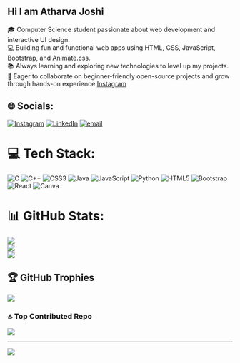 ## Hi I am Atharva Joshi

🎓 Computer Science student passionate about web development and interactive UI design.<br>
💻 Building fun and functional web apps using HTML, CSS, JavaScript, Bootstrap, and Animate.css.<br>
📚 Always learning and exploring new technologies to level up my projects.<br>
🔧 Eager to collaborate on beginner-friendly open-source projects and grow through hands-on experience.[Instagram](https://www.instagram.com/atharvaa.joshii/)<br>


## 🌐 Socials:
[![Instagram](https://img.shields.io/badge/Instagram-%23E4405F.svg?logo=Instagram&logoColor=white)](https://instagram.com/atharvaa.joshii) [![LinkedIn](https://img.shields.io/badge/LinkedIn-%230077B5.svg?logo=linkedin&logoColor=white)](https://linkedin.com/in/atharva-joshi-b16760319/) [![email](https://img.shields.io/badge/Email-D14836?logo=gmail&logoColor=white)](mailto:jatharva1701@gmail.com) 

# 💻 Tech Stack:
![C](https://img.shields.io/badge/c-%2300599C.svg?style=for-the-badge&logo=c&logoColor=white) ![C++](https://img.shields.io/badge/c++-%2300599C.svg?style=for-the-badge&logo=c%2B%2B&logoColor=white) ![CSS3](https://img.shields.io/badge/css3-%231572B6.svg?style=for-the-badge&logo=css3&logoColor=white) ![Java](https://img.shields.io/badge/java-%23ED8B00.svg?style=for-the-badge&logo=openjdk&logoColor=white) ![JavaScript](https://img.shields.io/badge/javascript-%23323330.svg?style=for-the-badge&logo=javascript&logoColor=%23F7DF1E) ![Python](https://img.shields.io/badge/python-3670A0?style=for-the-badge&logo=python&logoColor=ffdd54) ![HTML5](https://img.shields.io/badge/html5-%23E34F26.svg?style=for-the-badge&logo=html5&logoColor=white) ![Bootstrap](https://img.shields.io/badge/bootstrap-%238511FA.svg?style=for-the-badge&logo=bootstrap&logoColor=white) ![React](https://img.shields.io/badge/react-%2320232a.svg?style=for-the-badge&logo=react&logoColor=%2361DAFB) ![Canva](https://img.shields.io/badge/Canva-%2300C4CC.svg?style=for-the-badge&logo=Canva&logoColor=white)
# 📊 GitHub Stats:
![](https://github-readme-stats.vercel.app/api?username=mooodyycoder&theme=gotham&hide_border=false&include_all_commits=false&count_private=false)<br/>
![](https://nirzak-streak-stats.vercel.app/?user=mooodyycoder&theme=gotham&hide_border=false)<br/>
![](https://github-readme-stats.vercel.app/api/top-langs/?username=mooodyycoder&theme=gotham&hide_border=false&include_all_commits=false&count_private=false&layout=compact)

## 🏆 GitHub Trophies
![](https://github-profile-trophy.vercel.app/?username=mooodyycoder&theme=gotham&no-frame=false&no-bg=false&margin-w=4)

### 🔝 Top Contributed Repo
![](https://github-contributor-stats.vercel.app/api?username=mooodyycoder&limit=5&theme=dark&combine_all_yearly_contributions=true)

---
[![](https://visitcount.itsvg.in/api?id=mooodyycoder&icon=0&color=0)](https://visitcount.itsvg.in)

<!-- Proudly created with GPRM ( https://gprm.itsvg.in ) -->
